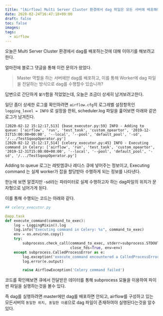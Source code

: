 ```yaml
---
title: "[Airflow] Multi Server Cluster 환경에서 dag 파일은 모든 서버에 배포해야할까?"
date: 2020-02-24T16:47:18+09:00
draft: false
toc: false
images:
tags:
  - airflow
---
```


오늘은 Multi Server Cluster 환경에서 dag를 배포하는것에 대해 이야기를 해보려고한다.

얼마전에 블로그 댓글을 통해 이런 문의가 왔었다.

> Master 역할을 하는 서버에만 dag를 배포하고, 이를 통해 Worker에 dag 파일을 전달하는 방식으로 dag를 수행할수 있습니까?

답변으로 간단하게 `불가`함을 적었었는데, 오늘은 조금더 상세히 남겨보려고한다.

일단 좀더 상세한 로그를 확인하려면 `airflow.cfg`의 로그레벨 설정항목인 `logging_level = INFO` 로 설정을 한뒤, scheduler.log 파일을 훑어보면 아래와 같은 로그가 남겨진다.

```
[2020-02-12 15:12:17,513] {base_executor.py:59} INFO - Adding to queue: ['airflow', 'run', 'test_task', 'custom_opeartor', '2019-12-31T15:00:00+00:00', '--local', '--pool', 'default_pool', '-sd', '/.../TestSqoopOperator.py']
[2020-02-12 15:12:17,514] {celery_executor.py:45} INFO - Executing command in Celery: ['airflow', 'run', 'test_task', 'custom_opeartor', '2019-12-31T15:00:00+00:00', '--local', '--pool', 'default_pool', '-sd', '/.../TestSqoopOperator.py']
```

Adding to queue 로그는 레빗엠큐나 레디스 큐에 넣어주는 정보이고, Executing command 는 실제 worker가 잡을 할당받아 수행하게 되는 정보를 나타낸다.

한눈에 보면 알겠지만 -sd라는 파라미터로 실제 수행하고자 하는 dag파일의 위치가 문자형으로 넘어가게 된다.

이를 통해 수행되는 코드는 아래와 같다.

```python
## celery_executor.py

@app.task
def execute_command(command_to_exec):
    log = LoggingMixin().log
    log.info("Executing command in Celery: %s", command_to_exec)
    env = os.environ.copy()
    try:
        subprocess.check_call(command_to_exec, stderr=subprocess.STDOUT,
                              close_fds=True, env=env)
    except subprocess.CalledProcessError as e:
        log.exception('execute_command encountered a CalledProcessError')
        log.error(e.output)

        raise AirflowException('Celery command failed')
```

코드를 확인해보면 큐에서 전달받은 데이터를 통해 subprocess 모듈을 이용하여 파이썬 파일을 실행하는것을 볼수 있다.

즉 dag를 실행하려면 master에만 dag를 배포하면 안되고, airflow를 구성하고 있는 모든서버의 `동일한 위치, 동일한 이름`으로 dag 파일이 존재하여야 실행된다는것을 알수 있다.
